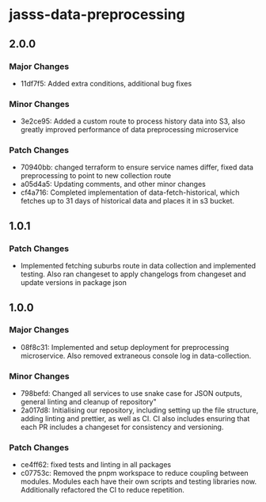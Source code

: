 # jasss-data-preprocessing

## 2.0.0

### Major Changes

- 11df7f5: Added extra conditions, additional bug fixes

### Minor Changes

- 3e2ce95: Added a custom route to process history data into S3, also greatly improved performance of data preprocessing microservice

### Patch Changes

- 70940bb: changed terraform to ensure service names differ, fixed data preprocessing to point to new collection route
- a05d4a5: Updating comments, and other minor changes
- cf4a716: Completed implementation of data-fetch-historical, which fetches up to 31 days of historical data and places it in s3 bucket.

## 1.0.1

### Patch Changes

- Implemented fetching suburbs route in data collection and implemented testing. Also ran changeset to apply changelogs from changeset and update versions in package json

## 1.0.0

### Major Changes

- 08f8c31: Implemented and setup deployment for preprocessing microservice. Also removed extraneous console log in data-collection.

### Minor Changes

- 798befd: Changed all services to use snake case for JSON outputs, general linting and cleanup of repository"
- 2a017d8: Initialising our repository, including setting up the file structure, adding linting and prettier, as well as CI. CI also includes ensuring that each PR includes a changeset for consistency and versioning.

### Patch Changes

- ce4ff62: fixed tests and linting in all packages
- c07753c: Removed the pnpm workspace to reduce coupling between modules. Modules each have their own scripts and testing libraries now. Additionally refactored the CI to reduce repetition.
